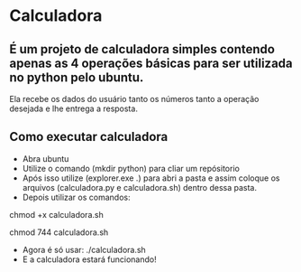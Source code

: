 # **Calculadora**
 

## É um projeto de calculadora simples contendo apenas as 4 operações básicas para ser utilizada no python pelo ubuntu.
Ela recebe os dados do usuário tanto os números tanto a operação desejada e lhe entrega a resposta.



## Como executar calculadora
- Abra ubuntu
- Utilize o comando (mkdir python) para cliar um repósitorio 
- Após isso utilize (explorer.exe .) para abri a pasta e assim coloque os arquivos (calculadora.py e calculadora.sh) dentro dessa pasta.
- Depois utilizar os comandos:

chmod +x calculadora.sh

chmod 744 calculadora.sh

- Agora é só usar: ./calculadora.sh
- E a calculadora estará funcionando!
